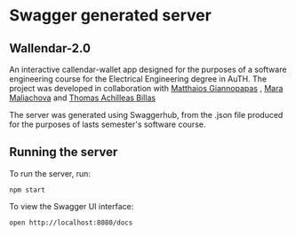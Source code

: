 # Swagger generated server

## Wallendar-2.0
An interactive callendar-wallet app designed for the purposes of a software engineering course for the Electrical Engineering degree in AuTH. The project was developed in collaboration with [Matthaios Giannopapas](https://github.com/mgiannopa) , [Mara Maliachova](https://github.com/maliachova) and [Thomas Achilleas Billas](https://github.com/tmpillas)

The server was generated using Swaggerhub, from the .json file produced for the purposes of lasts semester's software course.


## Running the server
To run the server, run:

```
npm start
```

To view the Swagger UI interface:

```
open http://localhost:8080/docs
```
